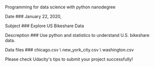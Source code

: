 Programming for data science with python nanodegree

Date ### ‎January ‎22, ‎2020, 

Subject ### Explore US Bikeshare Data

Descreption ### Use python and statistics to understand U.S. bikeshare data.

Data files ### chicago.csv \ new_york_city.csv \ washington.csv

Please check Udacity's tips to submit your project successfully!

